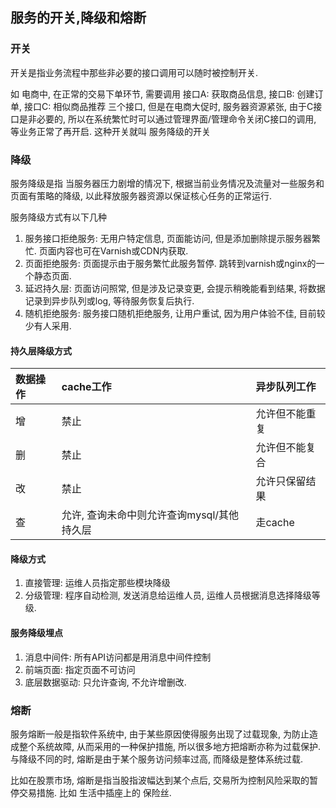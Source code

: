 ## 服务的开关,降级和熔断

### 开关
开关是指业务流程中那些非必要的接口调用可以随时被控制开关.

如 电商中, 在正常的交易下单环节, 需要调用 接口A: 获取商品信息, 接口B: 创建订单, 接口C: 相似商品推荐 三个接口, 但是在电商大促时, 服务器资源紧张, 由于C接口是非必要的, 所以在系统繁忙时可以通过管理界面/管理命令关闭C接口的调用, 等业务正常了再开启. 这种开关就叫 服务降级的开关

### 降级
服务降级是指 当服务器压力剧增的情况下, 根据当前业务情况及流量对一些服务和页面有策略的降级, 以此释放服务器资源以保证核心任务的正常运行.

服务降级方式有以下几种
1. 服务接口拒绝服务: 无用户特定信息, 页面能访问, 但是添加删除提示服务器繁忙. 页面内容也可在Varnish或CDN内获取.
2. 页面拒绝服务: 页面提示由于服务繁忙此服务暂停. 跳转到varnish或nginx的一个静态页面.
3. 延迟持久层: 页面访问照常, 但是涉及记录变更, 会提示稍晚能看到结果, 将数据记录到异步队列或log, 等待服务恢复后执行.
4. 随机拒绝服务: 服务接口随机拒绝服务, 让用户重试, 因为用户体验不佳, 目前较少有人采用.

#### 持久层降级方式

数据操作    |cache工作  |异步队列工作|
|:--------|:----------|:---------|
增        |禁止         |允许但不能重复|
删        |禁止         |允许但不能复合|
改        |禁止         |允许只保留结果|
查        |允许, 查询未命中则允许查询mysql/其他持久层|走cache|

#### 降级方式
1. 直接管理: 运维人员指定那些模块降级
2. 分级管理: 程序自动检测, 发送消息给运维人员, 运维人员根据消息选择降级等级.

#### 服务降级埋点
1. 消息中间件: 所有API访问都是用消息中间件控制
2. 前端页面: 指定页面不可访问
3. 底层数据驱动: 只允许查询, 不允许增删改.

### 熔断
服务熔断一般是指软件系统中, 由于某些原因使得服务出现了过载现象, 为防止造成整个系统故障, 从而采用的一种保护措施, 所以很多地方把熔断亦称为过载保护. 与降级不同的时, 熔断是由于某个服务访问频率过高, 而降级是整体系统过载.

比如在股票市场, 熔断是指当股指波幅达到某个点后, 交易所为控制风险采取的暂停交易措施. 比如 生活中插座上的 保险丝.
